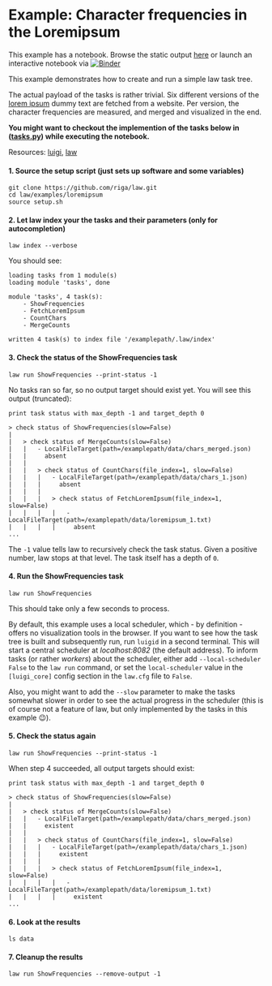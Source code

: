 # Example: Character frequencies in the Loremipsum

This example has a notebook. Browse the static output [here](example.ipynb) or launch an interactive notebook via [![Binder](https://mybinder.org/badge_logo.svg)](https://mybinder.org/v2/gh/riga/law/master?filepath=examples%2Floremipsum%2Fexample.ipynb)

This example demonstrates how to create and run a simple law task tree.

The actual payload of the tasks is rather trivial. Six different versions of the [lorem ipsum](https://www.lipsum.com) dummy text are fetched from a website. Per version, the character frequencies are measured, and merged and visualized in the end.

**You might want to checkout the implemention of the tasks below in ([tasks.py](https://github.com/riga/law/blob/master/examples/loremipsum/tasks.py)) while executing the notebook.**

Resources: [luigi](http://luigi.readthedocs.io/en/stable), [law](http://law.readthedocs.io/en/latest)


#### 1. Source the setup script (just sets up software and some variables)

```shell
git clone https://github.com/riga/law.git
cd law/examples/loremipsum
source setup.sh
```


#### 2. Let law index your the tasks and their parameters (only for autocompletion)

```shell
law index --verbose
```

You should see:

```shell
loading tasks from 1 module(s)
loading module 'tasks', done

module 'tasks', 4 task(s):
    - ShowFrequencies
    - FetchLoremIpsum
    - CountChars
    - MergeCounts

written 4 task(s) to index file '/examplepath/.law/index'
```


#### 3. Check the status of the ShowFrequencies task

```shell
law run ShowFrequencies --print-status -1
```

No tasks ran so far, so no output target should exist yet. You will see this output (truncated):

```shell
print task status with max_depth -1 and target_depth 0

> check status of ShowFrequencies(slow=False)
|
|   > check status of MergeCounts(slow=False)
|   |   - LocalFileTarget(path=/examplepath/data/chars_merged.json)
|   |     absent
|   |
|   |   > check status of CountChars(file_index=1, slow=False)
|   |   |   - LocalFileTarget(path=/examplepath/data/chars_1.json)
|   |   |     absent
|   |   |
|   |   |   > check status of FetchLoremIpsum(file_index=1, slow=False)
|   |   |   |   - LocalFileTarget(path=/examplepath/data/loremipsum_1.txt)
|   |   |   |     absent
...
```

The ``-1`` value tells law to recursively check the task status. Given a positive number, law stops at that level. The task itself has a depth of ``0``.


#### 4. Run the ShowFrequencies task


```shell
law run ShowFrequencies
```

This should take only a few seconds to process.

By default, this example uses a local scheduler, which - by definition - offers no visualization tools in the browser. If you want to see how the task tree is built and subsequently run, run ``luigid`` in a second terminal. This will start a central scheduler at *localhost:8082* (the default address). To inform tasks (or rather *workers*) about the scheduler, either add ``--local-scheduler False`` to the ``law run`` command, or set the ``local-scheduler`` value in the ``[luigi_core]`` config section in the ``law.cfg`` file to ``False``.

Also, you might want to add the ``--slow`` parameter to make the tasks somewhat slower in order to see the actual progress in the scheduler (this is of course not a feature of law, but only implemented by the tasks in this example 😉).


#### 5. Check the status again

```shell
law run ShowFrequencies --print-status -1
```

When step 4 succeeded, all output targets should exist:

```shell
print task status with max_depth -1 and target_depth 0

> check status of ShowFrequencies(slow=False)
|
|   > check status of MergeCounts(slow=False)
|   |   - LocalFileTarget(path=/examplepath/data/chars_merged.json)
|   |     existent
|   |
|   |   > check status of CountChars(file_index=1, slow=False)
|   |   |   - LocalFileTarget(path=/examplepath/data/chars_1.json)
|   |   |     existent
|   |   |
|   |   |   > check status of FetchLoremIpsum(file_index=1, slow=False)
|   |   |   |   - LocalFileTarget(path=/examplepath/data/loremipsum_1.txt)
|   |   |   |     existent
...
```


#### 6. Look at the results

```shell
ls data
```


#### 7. Cleanup the results

```shell
law run ShowFrequencies --remove-output -1
```

